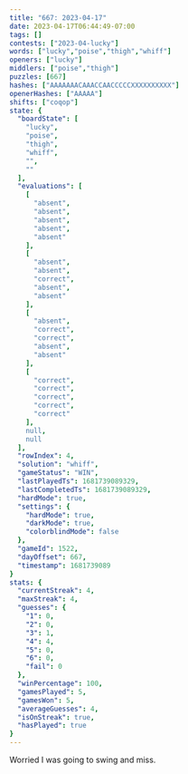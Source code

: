 ```yaml
---
title: "667: 2023-04-17"
date: 2023-04-17T06:44:49-07:00
tags: []
contests: ["2023-04-lucky"]
words: ["lucky","poise","thigh","whiff"]
openers: ["lucky"]
middlers: ["poise","thigh"]
puzzles: [667]
hashes: ["AAAAAAACAAACCAACCCCCXXXXXXXXXX"]
openerHashes: ["AAAAA"]
shifts: ["coqop"]
state: {
  "boardState": [
    "lucky",
    "poise",
    "thigh",
    "whiff",
    "",
    ""
  ],
  "evaluations": [
    [
      "absent",
      "absent",
      "absent",
      "absent",
      "absent"
    ],
    [
      "absent",
      "absent",
      "correct",
      "absent",
      "absent"
    ],
    [
      "absent",
      "correct",
      "correct",
      "absent",
      "absent"
    ],
    [
      "correct",
      "correct",
      "correct",
      "correct",
      "correct"
    ],
    null,
    null
  ],
  "rowIndex": 4,
  "solution": "whiff",
  "gameStatus": "WIN",
  "lastPlayedTs": 1681739089329,
  "lastCompletedTs": 1681739089329,
  "hardMode": true,
  "settings": {
    "hardMode": true,
    "darkMode": true,
    "colorblindMode": false
  },
  "gameId": 1522,
  "dayOffset": 667,
  "timestamp": 1681739089
}
stats: {
  "currentStreak": 4,
  "maxStreak": 4,
  "guesses": {
    "1": 0,
    "2": 0,
    "3": 1,
    "4": 4,
    "5": 0,
    "6": 0,
    "fail": 0
  },
  "winPercentage": 100,
  "gamesPlayed": 5,
  "gamesWon": 5,
  "averageGuesses": 4,
  "isOnStreak": true,
  "hasPlayed": true
}
---
```

<!-- more -->
Worried I was going to swing and miss.
